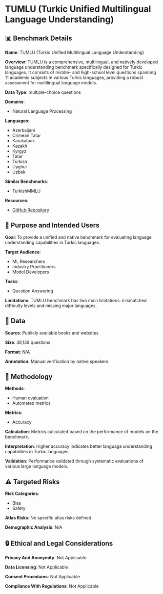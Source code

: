 # TUMLU (Turkic Unified Multilingual Language Understanding)

## 📊 Benchmark Details

**Name**: TUMLU (Turkic Unified Multilingual Language Understanding)

**Overview**: TUMLU is a comprehensive, multilingual, and natively developed language understanding benchmark specifically designed for Turkic languages. It consists of middle- and high-school level questions spanning 11 academic subjects in various Turkic languages, providing a robust assessment for multilingual language models.

**Data Type**: multiple-choice questions

**Domains**:
- Natural Language Processing

**Languages**:
- Azerbaijani
- Crimean Tatar
- Karakalpak
- Kazakh
- Kyrgyz
- Tatar
- Turkish
- Uyghur
- Uzbek

**Similar Benchmarks**:
- TurkishMMLU

**Resources**:
- [GitHub Repository](https://github.com/ceferisbarov/TUMLU)

## 🎯 Purpose and Intended Users

**Goal**: To provide a unified and native benchmark for evaluating language understanding capabilities in Turkic languages.

**Target Audience**:
- ML Researchers
- Industry Practitioners
- Model Developers

**Tasks**:
- Question Answering

**Limitations**: TUMLU benchmark has two main limitations: mismatched difficulty levels and missing major languages.

## 💾 Data

**Source**: Publicly available books and websites

**Size**: 38,139 questions

**Format**: N/A

**Annotation**: Manual verification by native speakers

## 🔬 Methodology

**Methods**:
- Human evaluation
- Automated metrics

**Metrics**:
- Accuracy

**Calculation**: Metrics calculated based on the performance of models on the benchmark.

**Interpretation**: Higher accuracy indicates better language understanding capabilities in Turkic languages.

**Validation**: Performance validated through systematic evaluations of various large language models.

## ⚠️ Targeted Risks

**Risk Categories**:
- Bias
- Safety

**Atlas Risks**:
No specific atlas risks defined

**Demographic Analysis**: N/A

## 🔒 Ethical and Legal Considerations

**Privacy And Anonymity**: Not Applicable

**Data Licensing**: Not Applicable

**Consent Procedures**: Not Applicable

**Compliance With Regulations**: Not Applicable
